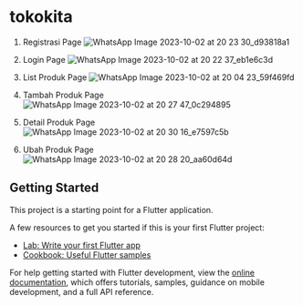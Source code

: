 # tokokita

1. Registrasi Page
   ![WhatsApp Image 2023-10-02 at 20 23 30_d93818a1](https://github.com/AyuAnjar/ppm_tugas4/assets/102272367/d74f5889-7517-45ab-a6cb-e1df8cff2c57)


2. Login Page
  ![WhatsApp Image 2023-10-02 at 20 22 37_eb1e6c3d](https://github.com/AyuAnjar/ppm_tugas4/assets/102272367/d1d11142-e62a-4283-95e9-2763053012cc)


3. List Produk Page
   ![WhatsApp Image 2023-10-02 at 20 04 23_59f469fd](https://github.com/AyuAnjar/ppm_tugas4/assets/102272367/d3d3fc9f-7060-4b81-8b63-6ff890acdc8f)


4. Tambah Produk Page
   ![WhatsApp Image 2023-10-02 at 20 27 47_0c294895](https://github.com/AyuAnjar/ppm_tugas4/assets/102272367/d24ff7cf-9b32-44b3-9755-869bff437306)


5. Detail Produk Page
   ![WhatsApp Image 2023-10-02 at 20 30 16_e7597c5b](https://github.com/AyuAnjar/ppm_tugas4/assets/102272367/fd97b74b-e04d-4b5c-937f-702521d5d920)


6. Ubah Produk Page
   ![WhatsApp Image 2023-10-02 at 20 28 20_aa60d64d](https://github.com/AyuAnjar/ppm_tugas4/assets/102272367/96b3327e-5330-4167-ac57-4816d906b5b7)


## Getting Started

This project is a starting point for a Flutter application.

A few resources to get you started if this is your first Flutter project:

- [Lab: Write your first Flutter app](https://docs.flutter.dev/get-started/codelab)
- [Cookbook: Useful Flutter samples](https://docs.flutter.dev/cookbook)

For help getting started with Flutter development, view the
[online documentation](https://docs.flutter.dev/), which offers tutorials,
samples, guidance on mobile development, and a full API reference.
